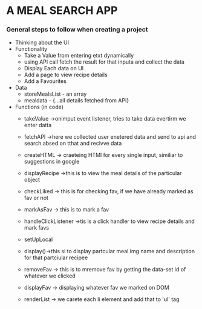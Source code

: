 # A MEAL SEARCH APP


### General steps to follow when creating a project

- Thinking about the UI
- Functionality
	- Take a Value from entering etxt dynamically
	- using API call fetch the result for that inputa and collect the data
	- Display Each data on UI
	- Add a page to view recipe details
    - Add a Favourites
- Data
	- storeMealsList - an array
	- mealdata - {...all details fetched from API}
- Functions (in code)
	- takeValue ->onimput event listener, tries to take data evertirm we enter datta
	- fetchAPI ->here we collected user enetered data and send to api and search absed on tthat and recivve data
	- createHTML -> craeteing HTMl for every single input, similiar to suggestions in google
	- displayRecipe ->this is to view the meal details of the particular object
	- checkLiked ->  this is for checking fav, if we have already marked as fav or not
    - markAsFav -> this is to mark a fav 
    - handleClickListener ->tis is a click handler to view recipe details and mark favs
    - setUpLocal 

    - display()->this si to display partcular meal img name and description for that partciular recipee
    
    - removeFav ->  this is to  mremove fav by getting the data-set id of whatever we clicked
    - displayFav -> displaying whatever fav we marked on DOM
    - renderList -> we carete each li element and add that to  'ul' tag
